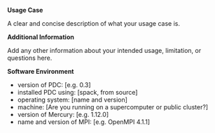 **Usage Case**

A clear and concise description of what your usage case is.

**Additional Information**

Add any other information about your intended usage, limitation, or questions here.

**Software Environment**

- version of PDC: [e.g. 0.3]
- installed PDC using: [spack, from source]
- operating system: [name and version]
- machine: [Are you running on a supercomputer or public cluster?]
- version of Mercury: [e.g. 1.12.0]
- name and version of MPI: [e.g. OpenMPI 4.1.1]
